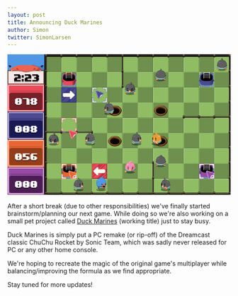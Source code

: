 ```yaml
---
layout: post
title: Announcing Duck Marines
author: Simon
twitter: SimonLarsen
---
```

<a href="/img/duckmarinesteaser.png">
	<img src="/img/duckmarinesteaser.png" alt="Duck Marines teaser" class="thumbnail img-responsive center-block">
</a>

After a short break (due to other responsibilities) we've finally started brainstorm/planning our next game.
While doing so we're also working on a small pet project called [Duck Marines](/games/duckmarines) (working title) just to stay busy.

Duck Marines is simply put a PC remake (or rip-off) of the Dreamcast classic ChuChu Rocket by Sonic Team,
which was sadly never released for PC or any other home console.

We're hoping to recreate the magic of the original game's multiplayer while balancing/improving the formula as we find appropriate.

Stay tuned for more updates!
